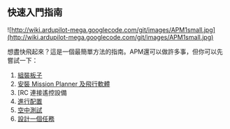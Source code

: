 ## 快速入門指南 ##

![http://wiki.ardupilot-mega.googlecode.com/git/images/APM1small.jpg](http://wiki.ardupilot-mega.googlecode.com/git/images/APM1small.jpg)

想盡快飛起來？這是一個最簡單方法的指南。APM還可以做許多事，但你可以先嘗試一下：

  1. [組裝板子](Assembly.md)
  1. [安裝 Mission Planner 及飛行軟體](MPInstallation1.md)
  1. [RC 連接遙控設備
  1. [進行配置](RCSetup.md)
  1. [空中測試](StartingArduPilotMega.md)
  1. [設計一個任務](MPWaypoint.md)